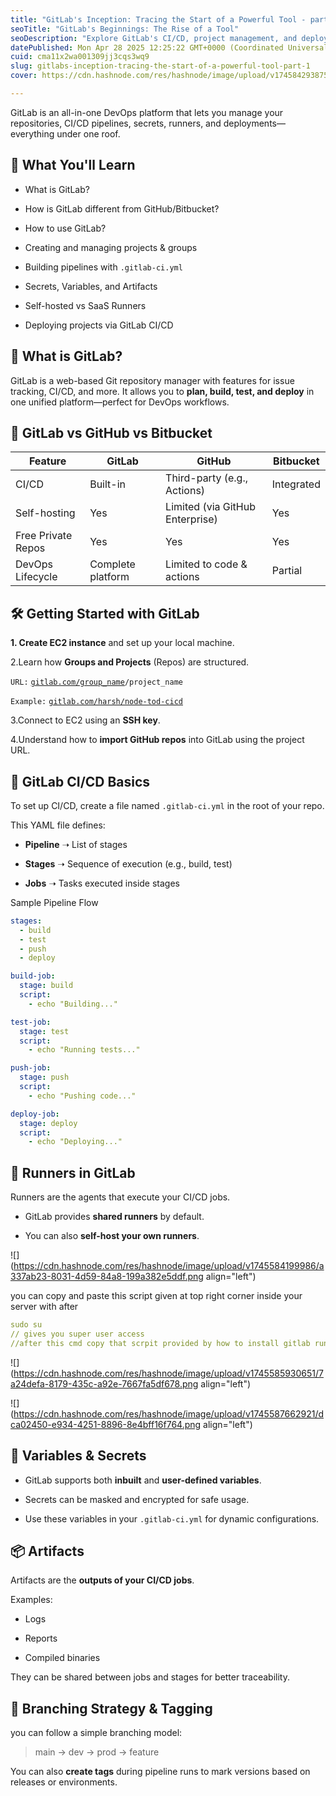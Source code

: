 ```yaml
---
title: "GitLab's Inception: Tracing the Start of a Powerful Tool - part 1"
seoTitle: "GitLab's Beginnings: The Rise of a Tool"
seoDescription: "Explore GitLab's CI/CD, project management, and deployment features. Compare with GitHub and Bitbucket in this detailed analysis"
datePublished: Mon Apr 28 2025 12:25:22 GMT+0000 (Coordinated Universal Time)
cuid: cma11x2wa001309jj3cqs3wq9
slug: gitlabs-inception-tracing-the-start-of-a-powerful-tool-part-1
cover: https://cdn.hashnode.com/res/hashnode/image/upload/v1745842938757/7c9bf691-b334-4a07-a207-d56fb6dbf81b.jpeg

---
```


GitLab is an all-in-one DevOps platform that lets you manage your repositories, CI/CD pipelines, secrets, runners, and deployments—everything under one roof.

## **📌 What You'll Learn**

* What is GitLab?
    
* How is GitLab different from GitHub/Bitbucket?
    
* How to use GitLab?
    
* Creating and managing projects & groups
    
* Building pipelines with `.gitlab-ci.yml`
    
* Secrets, Variables, and Artifacts
    
* Self-hosted vs SaaS Runners
    
* Deploying projects via GitLab CI/CD
    

## **🔰 What is GitLab?**

GitLab is a web-based Git repository manager with features for issue tracking, CI/CD, and more. It allows you to **plan, build, test, and deploy** in one unified platform—perfect for DevOps workflows.

## **🔄 GitLab vs GitHub vs Bitbucket**

| **Feature** | **GitLab** | **GitHub** | **Bitbucket** |
| --- | --- | --- | --- |
| CI/CD | Built-in | Third-party (e.g., Actions) | Integrated |
| Self-hosting | Yes | Limited (via GitHub Enterprise) | Yes |
| Free Private Repos | Yes | Yes | Yes |
| DevOps Lifecycle | Complete platform | Limited to code & actions | Partial |

## **🛠️ Getting Started with GitLab**

**1\. Create EC2 instance** and set up your local machine.

2.Learn how **Groups and Projects** (Repos) are structured.

`URL:` [`gitlab.com/group_name`](http://gitlab.com/harsh/node-tod-cicd)`/project_name`

`Example:` [`gitlab.com/harsh/node-tod-cicd`](http://gitlab.com/harsh/node-tod-cicd)

3.Connect to EC2 using an **SSH key**.

4.Understand how to **import GitHub repos** into GitLab using the project URL.

## **🔁 GitLab CI/CD Basics**

To set up CI/CD, create a file named `.gitlab-ci.yml` in the root of your repo.

This YAML file defines:

* **Pipeline** ➝ List of stages
    
* **Stages** ➝ Sequence of execution (e.g., build, test)
    
* **Jobs** ➝ Tasks executed inside stages
    

Sample Pipeline Flow

```yaml
stages:
  - build
  - test
  - push
  - deploy

build-job:
  stage: build
  script:
    - echo "Building..."

test-job:
  stage: test
  script:
    - echo "Running tests..."

push-job:
  stage: push
  script:
    - echo "Pushing code..."

deploy-job:
  stage: deploy
  script:
    - echo "Deploying..."
```

## **🏃 Runners in GitLab**

Runners are the agents that execute your CI/CD jobs.

* GitLab provides **shared runners** by default.
    
* You can also **self-host your own runners**.
    

![](https://cdn.hashnode.com/res/hashnode/image/upload/v1745584199986/a337ab23-8031-4d59-84a8-199a382e5ddf.png align="left")

you can copy and paste this script given at top right corner inside your server with after

```yaml
sudo su 
// gives you super user access
//after this cmd copy that scrpit provided by how to install gitlab runners? inside Register runners
```

![](https://cdn.hashnode.com/res/hashnode/image/upload/v1745585930651/7a24defa-8179-435c-a92e-7667fa5df678.png align="left")

![](https://cdn.hashnode.com/res/hashnode/image/upload/v1745587662921/dca02450-e934-4251-8896-8e4bff16f764.png align="left")

## **🔐 Variables & Secrets**

* GitLab supports both **inbuilt** and **user-defined variables**.
    
* Secrets can be masked and encrypted for safe usage.
    
* Use these variables in your `.gitlab-ci.yml` for dynamic configurations.
    

## **📦 Artifacts**

Artifacts are the **outputs of your CI/CD jobs**.

Examples:

* Logs
    
* Reports
    
* Compiled binaries
    

They can be shared between jobs and stages for better traceability.

## **🔖 Branching Strategy & Tagging**

you can follow a simple branching model:

> main → dev → prod → feature

You can also **create tags** during pipeline runs to mark versions based on releases or environments.